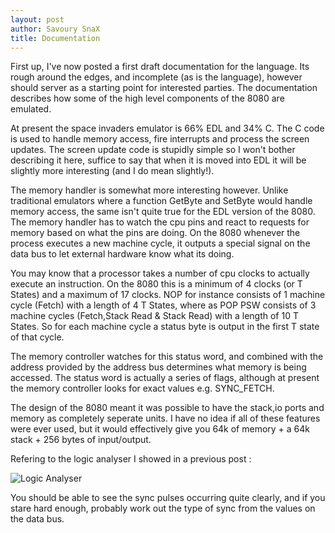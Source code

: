 ```yaml
---
layout: post
author: Savoury SnaX
title: Documentation
---
```


 First up, I've now posted a first draft documentation for the language. Its rough around the edges, and incomplete (as is the language), however should server as a starting point for interested parties. The documentation describes how some of the high level components of the 8080 are emulated.

 At present the space invaders emulator is 66% EDL and 34% C. The C code is used to handle memory access, fire interrupts and process the screen updates. The screen update code is stupidly simple so I won't bother describing it here, suffice to say that when it is moved into EDL it will be slightly more interesting (and I do mean slightly!).

 The memory handler is somewhat more interesting however. Unlike traditional emulators where a function GetByte and SetByte would handle memory access, the same isn't quite true for the EDL version of the 8080. The memory handler has to watch the cpu pins and react to requests for memory based on what the pins are doing. On the 8080 whenever the process executes a new machine cycle, it outputs a special signal on the data bus to let external hardware know what its doing.

 You may know that a processor takes a number of cpu clocks to actually execute an instruction. On the 8080 this is a minimum of 4 clocks (or T States) and a maximum of 17 clocks. NOP for instance consists of 1 machine cycle (Fetch) with a length of 4 T States, where as POP PSW consists of 3 machine cycles (Fetch,Stack Read & Stack Read) with a length of 10 T States. So for each machine cycle a status byte is output in the first T state of that cycle.

 The memory controller watches for this status word, and combined with the address provided by the address bus determines what memory is being accessed. The status word is actually a series of flags, although at present the memory controller looks for exact values e.g. SYNC_FETCH.

 The design of the 8080 meant it was possible to have the stack,io ports and memory as completely seperate units. I have no idea if all of these features were ever used, but it would effectively give you 64k of memory + a 64k stack + 256 bytes of input/output.

 Refering to the logic analyser I showed in a previous post :

 ![Logic Analyser](/EDL/images/timing.png)

 You should be able to see the sync pulses occurring quite clearly, and if you stare hard enough, probably work out the type of sync from the values on the data bus.

   
